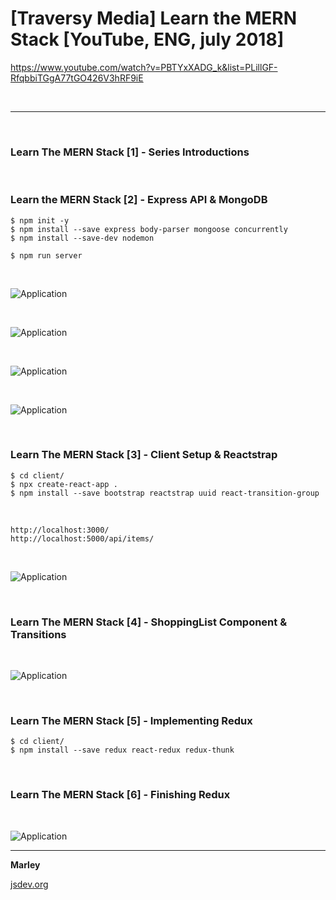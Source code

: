 # [Traversy Media] Learn the MERN Stack [YouTube, ENG, july 2018]

https://www.youtube.com/watch?v=PBTYxXADG_k&list=PLillGF-RfqbbiTGgA77tGO426V3hRF9iE

<br/>
<hr/>
<br/>

### Learn The MERN Stack [1] - Series Introductions

<br/>

### Learn the MERN Stack [2] - Express API & MongoDB

    $ npm init -y
    $ npm install --save express body-parser mongoose concurrently
    $ npm install --save-dev nodemon

    $ npm run server

<br/>

![Application](/img/pic-02-01.png?raw=true)

<br/>

![Application](/img/pic-02-02.png?raw=true)

<br/>

![Application](/img/pic-02-03.png?raw=true)

<br/>

![Application](/img/pic-02-04.png?raw=true)

<br/>

### Learn The MERN Stack [3] - Client Setup & Reactstrap

    $ cd client/
    $ npx create-react-app .
    $ npm install --save bootstrap reactstrap uuid react-transition-group

<br/>

    http://localhost:3000/
    http://localhost:5000/api/items/

<br/>

![Application](/img/pic-03-01.png?raw=true)

<br/>

### Learn The MERN Stack [4] - ShoppingList Component & Transitions

<br/>

![Application](/img/pic-04-01.png?raw=true)

<br/>

### Learn The MERN Stack [5] - Implementing Redux

    $ cd client/
    $ npm install --save redux react-redux redux-thunk

<br/>

### Learn The MERN Stack [6] - Finishing Redux

<br/>

![Application](/img/pic-06-01.png?raw=true)

---

**Marley**

<a href="https://jsdev.org">jsdev.org</a>
